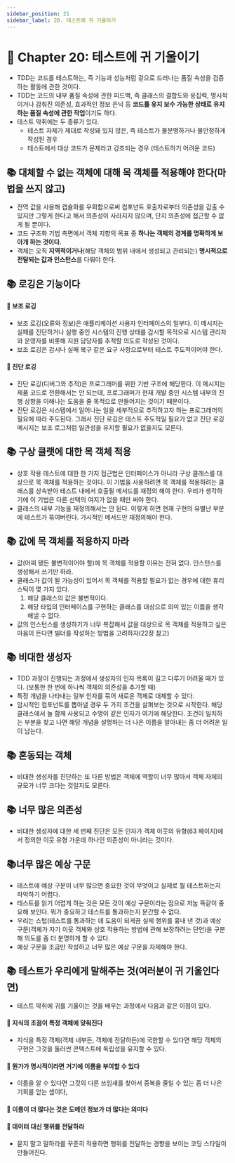 ```yaml
---
sidebar_position: 21
sidebar_label: 20. 테스트에 귀 기울이기
---
```


# 🌈 Chapter 20: 테스트에 귀 기울이기
- TDD는 코드를 테스트하는, 즉 기능과 성능처럼 겉으로 드러나는 품질 속성을 검증하는 활동에 관한 것이다.
- TDD는 코드의 내부 품질 속성에 관한 피드백, 즉 클래스의 결합도와 응집력, 명시적이거나 감춰진 의존성, 효과적인 정보 은닉 등 **코드를 유지 보수 가능한 상태로 유지하는 품질 속성에 관한 작업**이기도 하다.
- 테스트 악취에는 두 종류가 있다.
  - 테스트 자체가 제대로 작성돼 있지 않은, 즉 테스트가 불분명하거나 불안정하게 작성된 경우
  - 테스트에서 대상 코드가 문제라고 강조되는 경우 (테스트하기 어려운 코드)

## 📚 대체할 수 없는 객체에 대해 목 객체를 적용해야 한다(마법을 쓰지 않고)
- 전역 값을 사용해 캡슐화를 우회함으로써 컴포넌트 호출자로부터 의존성을 감출 수 있지만 그렇게 한다고 해서 의존성이 사라지지 않으며, 단지 의존성에 접근할 수 없게 될 뿐이다.
- 코드 구조화 기법 측면에서 객체 지향의 목표 중 **하나는 객체의 경계를 명확하게 보아개 하는 것이다.**
- 객체는 오직 **지역적이거나**(해당 객체의 범위 내에서 생성되고 관리되는) **명시적으로 전달되는 값과 인스턴스**를 다뤄야 한다.

## 📚 로깅은 기능이다

#### 🐶 보조 로깅
- 보조 로깅(오류와 정보)은 애플리케이션 사용자 인터페이스의 일부다. 이 메시지는 실패를 진단하거나 실행 중인 시스템의 진행 상태를 감시할 목적으로 시스템 관리자와 운영자를 비롯해 지원 담당자를 추적할 의도로 작성된 것이다.
- 보조 로깅은 감시나 실패 복구 같은 요구 사항으로부터 테스트 주도적이어야 한다.

#### 🐶 진단 로깅
- 진단 로깅(디버그와 추적)은 프로그래머를 위한 기반 구조에 해당한다. 이 메시지는 제품 코드로 전환해서는 안 되는데, 프로그래머가 현재 개발 중인 시스템 내부의 진행 상항을 이해나는 도움을 줄 목적으로 만들어지는 것이기 때문이다.
- 진단 로깅은 시스템에서 일어나는 일을 세부적으로 추적하고자 하는 프로그래머의 필요에 따라 주도된다. 그래서 진단 로깅은 테스트 주도적일 필요가 없고 진단 로깅 메시지는 보조 로그처럼 일관성을 유지할 필요가 없을지도 모른다.

## 📚 구상 클랫에 대한 목 객체 적용
- 상호 작용 테스트에 대한 한 가지 접근법은 인터페이스가 아니라 구상 클래스를 대상으로 목 객체를 적용하는 것이다. 이 기법을 사용하려면 목 객체를 적용하려는 클래스를 상속받아 테스트 내에서 호출될 메서드를 재정의 해야 한다. 우리가 생각하기에 이 기법은 다른 선택의 여지가 없을 때만 써야 한다.
- 클래스의 내부 기능을 재정의해서는 안 된다. 이렇게 하면 현재 구현의 유별난 부분에 테스트가 묶여버린다. 가시적인 메서드만 재정의해야 한다.

## 📚 값에 목 객체를 적용하지 마라
- 값(어찌 됐든 불변적이어야 할)에 목 객체를 적용할 이유는 전혀 없다. 인스턴스를 생성해서 쓰기만 하라.
- 클래스가 값이 될 가능성이 있어서 목 객체를 적용할 필요가 없는 경우에 대한 휴리스틱이 몇 가지 있다.
  1. 해당 클래스의 값은 불변적이다.
  2. 해당 타입의 인터페이스를 구현하는 클래스를 대상으로 의미 있는 이름을 생각해낼 수 없다.
- 값의 인스턴스를 생성하기가 너무 복잡해서 값을 대상으로 목 객체를 적용하고 싶은 마음이 든다면 빌더를 작성하는 방법을 고려하자(22장 참고)

## 📚 비대한 생성자
- TDD 과정이 진행되는 과정에서 생성자의 인자 목록이 길고 다루기 어려울 때가 있다. (보통한 한 번에 하나씩 객체의 의존성을 추가할 때)
- 특정 개념을 나타내는 일부 인자를 묶어 새로운 객체로 대체할 수 있다.
- 암시적인 컴포넌트를 뽑아낼 경우  두 가지 조건을 살펴보는 것으로 시작한다. 해당 클래스에서 늘 함께 사용되고 수명이 같은 인자가 여기에 해당한다. 조건이 일치하는 부분을 찾고 나면 해당 개념을 설명하는 더 나은 이름을 알아내는 좀 더 어려운 일이 남는다.

## 📚 혼동되는 객체
- 비대한 생성자를 진단하는 또 다른 방법은 객체에 역할이 너무 많아서 객체 자체의 규모가 너무 크다는 것일지도 모른다.

## 📚 너무 많은 의존성
- 비대한 생성자에 대한 세 번째 진단은 모든 인자가 객체 이웃의 유형(63 페이지)에서 정의한 이웃 유형 가운데 하나인 의존성이 아니라는 것이다.

## 📚너무 많은 예상 구문
- 테스트에 예상 구문이 너무 많으면 중요한 것이 무엇이고 실제로 뭘 테스트하는지 파악하기 어렵다.
- 테스트를 읽기 어렵게 하는 것은 모든 것이 예상 구문이라는 점으로 저눕 똑같이 중요해 보인다. 뭐가 중요하고 테스트를 통과하는지 분간할 수 없다.
- 우리는 스텁(테스트를 통과하는 데 도움이 되게끔 실제 행위를 흉내 낸 것)과 예상 구문(객체가 자기 이웃 객체와 상호 작용하는 방법에 관해 보장하려는 단언)을 구분해 의도를 좀 더 분명하게 할 수 있다.
- 예상 구문을 조금만 작성하고 너무 많은 예상 구문을 자제해야 한다.

## 📚 테스트가 우리에게 말해주는 것(여러분이 귀 기울인다면)
- 테스트 악취에 귀를 기울이는 것을 배우는 과정에서 다음과 같은 이점이 있다.

#### 🎈 지식의 초점이 특정 객체에 맞춰진다
- 지식을 특정 객체(객체 내부든, 객체에 전달하든)에 국한할 수 있다면 해당 객체의 구현은 그것을 둘러싼 콘텍스트에 독립성을 유지할 수 있다.

#### 🎈 뭔가가 명시적이라면 거기에 이름을 부여할 수 있다
- 이름을 알 수 있다면 그것의 다른 쓰임새를 찾아서 중복을 줄일 수 있는 좀 더 나은 기회를 얻는 셈이다,

#### 🎈 이름이 더 많다는 것은 도메인 정보가 더 많다는 의미다

#### 🎈 데이터 대신 행위를 전달하라
- 묻지 말고 말하라를 꾸준히 적용하면 행위를 전달하는 경향을 보이는 코딩 스타일이 만들어진다.
